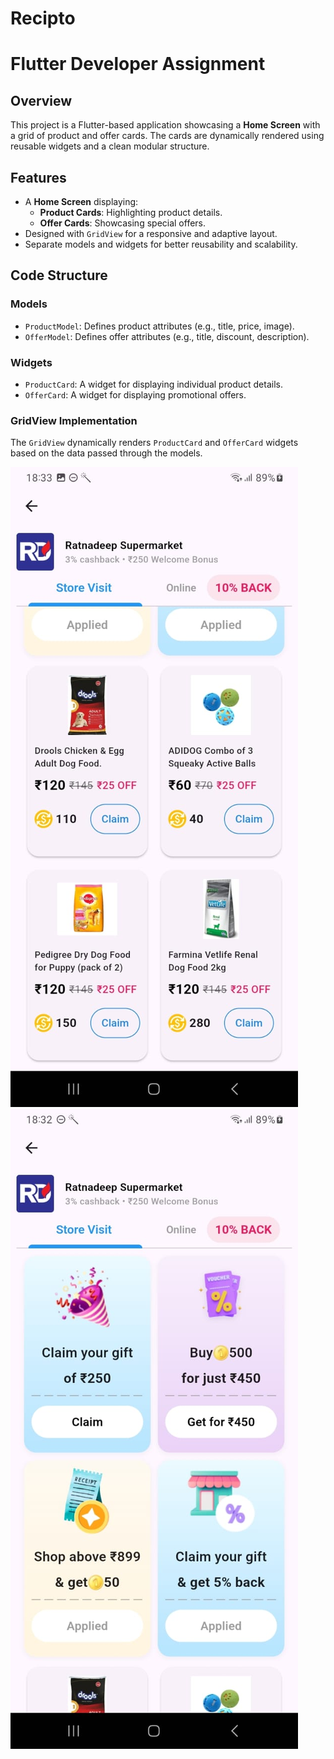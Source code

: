 # Recipto

# Flutter Developer Assignment  

## Overview  
This project is a Flutter-based application showcasing a **Home Screen** with a grid of product and offer cards. The cards are dynamically rendered using reusable widgets and a clean modular structure.  

## Features  
- A **Home Screen** displaying:  
  - **Product Cards**: Highlighting product details.  
  - **Offer Cards**: Showcasing special offers.  
- Designed with `GridView` for a responsive and adaptive layout.  
- Separate models and widgets for better reusability and scalability.  

## Code Structure  
### Models  
- `ProductModel`: Defines product attributes (e.g., title, price, image).  
- `OfferModel`: Defines offer attributes (e.g., title, discount, description).  

### Widgets  
- `ProductCard`: A widget for displaying individual product details.  
- `OfferCard`: A widget for displaying promotional offers.  

### GridView Implementation  
The `GridView` dynamically renders `ProductCard` and `OfferCard` widgets based on the data passed through the models.  

![image alt](https://github.com/shubhammauryask/ReciptoAssignment/blob/ab9b53f08135bdacc283bd386faa53da9b42b36a/WhatsApp%20Image%202024-12-18%20at%2018.36.09_ff369a0f.jpg)
![image alt](https://github.com/shubhammauryask/ReciptoAssignment/blob/ab9b53f08135bdacc283bd386faa53da9b42b36a/WhatsApp%20Image%202024-12-18%20at%2018.36.08_daa99a4c.jpg)
